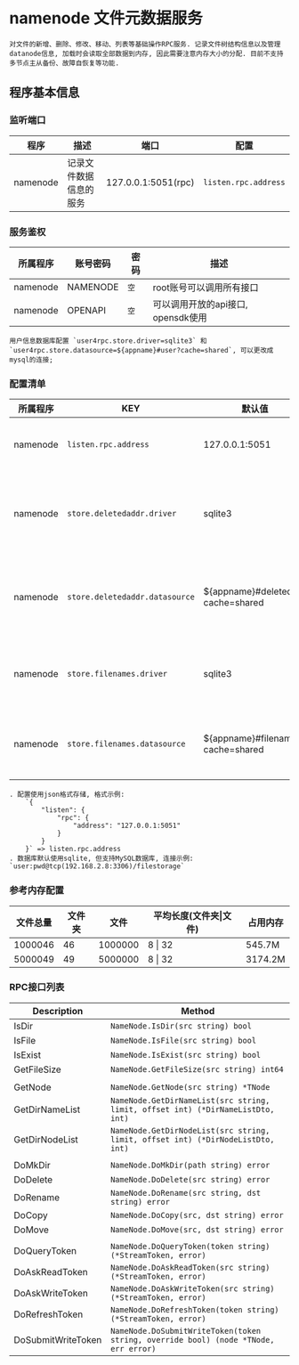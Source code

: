 # namenode 文件元数据服务

    对文件的新增、删除、修改、移动、列表等基础操作RPC服务. 记录文件树结构信息以及管理datanode信息, 加载时会读取全部数据到内存, 因此需要注意内存大小的分配. 目前不支持多节点主从备份、故障自恢复等功能.

## 程序基本信息

### 监听端口

|  程序 |  描述  |  端口  |  配置  |
| ----- |------ | ------ | ---- |
| namenode | 记录文件数据信息的服务 | 127.0.0.1:5051(rpc) | `listen.rpc.address` |

### 服务鉴权

| 所属程序 |  账号密码 |  密码  |  描述  |
| ------- | ------|------ | ------ |
| namenode | NAMENODE | `空` | root账号可以调用所有接口 |
| namenode | OPENAPI | `空` | 可以调用开放的api接口, opensdk使用 |

    用户信息数据库配置 `user4rpc.store.driver=sqlite3` 和 `user4rpc.store.datasource=${appname}#user?cache=shared`, 可以更改成mysql的连接;

### 配置清单

|  所属程序 |  KEY  |  默认值  |  可选值  |  描述 |
| ------ | ------ | ------ | ---- | ---- |
| namenode | `listen.rpc.address` | 127.0.0.1:5051 | `*` | RPC服务监听地址 |
| namenode | `store.deletedaddr.driver` | sqlite3 | `sqlite3\|mysql` | 用于记录已删除的文件地址 |
| namenode | `store.deletedaddr.datasource` | ${appname}#deleted?cache=shared | `sqlite3\|mysql支持的地址` | 用于记录已删除的文件地址 |
| namenode | `store.filenames.driver` | sqlite3 | `sqlite3\|mysql` | 记录完整的文件树信息 |
| namenode | `store.filenames.datasource` | ${appname}#filenames?cache=shared | `sqlite3\|mysql支持的地址` | 记录完整的文件树信息 |

    . 配置使用json格式存储, 格式示例: 
        `{
            "listen": {
                "rpc": {
                    "address": "127.0.0.1:5051"
                }
            }
        }` => listen.rpc.address
    . 数据库默认使用sqlite, 但支持MySQL数据库, 连接示例: `user:pwd@tcp(192.168.2.8:3306)/filestorage`

### 参考内存配置

|  文件总量 |  文件夹  |  文件  |  平均长度(文件夹\|文件)  |  占用内存 |
| ------ | ------ | ------ | ---- | ---- |
| 1000046 | 46 | 1000000 |  8 \| 32 | 545.7M |
| 5000049 | 49 | 5000000 |  8 \| 32 | 3174.2M |

### RPC接口列表

|  Description |    Method    |
| ------------ | ------------ |
| IsDir | `NameNode.IsDir(src string) bool` |
| IsFile | `NameNode.IsFile(src string) bool` |
| IsExist | `NameNode.IsExist(src string) bool` |
| GetFileSize | `NameNode.GetFileSize(src string) int64` |
| | |
| GetNode | `NameNode.GetNode(src string) *TNode` |
| GetDirNameList | `NameNode.GetDirNameList(src string, limit, offset int) (*DirNameListDto, int)` |
| GetDirNodeList | `NameNode.GetDirNodeList(src string, limit, offset int) (*DirNodeListDto, int)` |
| | |
| DoMkDir | `NameNode.DoMkDir(path string) error` |
| DoDelete | `NameNode.DoDelete(src string) error` |
| DoRename | `NameNode.DoRename(src string, dst string) error` |
| DoCopy | `NameNode.DoCopy(src, dst string) error` |
| DoMove | `NameNode.DoMove(src, dst string) error` |
| | |
| DoQueryToken | `NameNode.DoQueryToken(token string) (*StreamToken, error)` |
| DoAskReadToken | `NameNode.DoAskReadToken(src string) (*StreamToken, error)` |
| DoAskWriteToken | `NameNode.DoAskWriteToken(src string) (*StreamToken, error)` |
| DoRefreshToken | `NameNode.DoRefreshToken(token string) (*StreamToken, error)` |
| DoSubmitWriteToken | `NameNode.DoSubmitWriteToken(token string, override bool) (node *TNode, err error)` |
